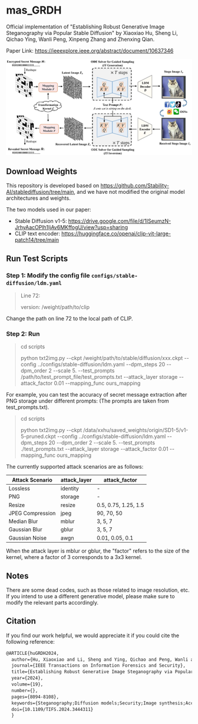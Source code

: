 # mas_GRDH
Official implementation of "Establishing Robust Generative Image Steganography via Popular Stable Diffusion" by Xiaoxiao Hu, Sheng Li, Qichao Ying, Wanli Peng, Xinpeng Zhang and Zhenxing Qian.

Paper Link: https://ieeexplore.ieee.org/abstract/document/10637346

![Teaser Image](./sd.png "Teaser")
## Download Weights
This repository is developed based on https://github.com/Stability-AI/stablediffusion/tree/main, and we have not modified the original model architectures and weights.

The two models used in our paper:
+ Stable Diffusion v1-5: https://drive.google.com/file/d/1ISeumzN-JrhyAacOPlh1IjAv6MKffogU/view?usp=sharing
+ CLIP text encoder: https://huggingface.co/openai/clip-vit-large-patch14/tree/main

## Run Test Scripts
### Step 1: Modify the config file `configs/stable-diffusion/ldm.yaml`
> Line 72: 
> 
> version: /weight/path/to/clip

Change the path on line 72 to the local path of CLIP.

### Step 2: Run
> cd scripts
> 
> python txt2img.py --ckpt /weight/path/to/stable/diffusion/xxx.ckpt --config ../configs/stable-diffusion/ldm.yaml --dpm_steps 20 --dpm_order 2 --scale 5. --test_prompts /path/to/test_prompt_file/test_prompts.txt --attack_layer storage --attack_factor 0.01 --mapping_func ours_mapping

For example, you can test the accuracy of secret message extraction after PNG storage under different prompts: (The prompts are taken from test_prompts.txt).
> cd scripts
> 
> python txt2img.py --ckpt /data/xxhu/saved_weights/origin/SD1-5/v1-5-pruned.ckpt --config ../configs/stable-diffusion/ldm.yaml --dpm_steps 20 --dpm_order 2 --scale 5. --test_prompts ./test_prompts.txt --attack_layer storage --attack_factor 0.01 --mapping_func ours_mapping

The currently supported attack scenarios are as follows:

|Attack Scenario|attack_layer|attack_factor|
|-------|-------|-------|
|Lossless|identity|-|
|PNG|storage|-|
|Resize|resize|0.5, 0.75, 1.25, 1.5|
|JPEG Compression|jpeg|90, 70, 50|
|Median Blur|mblur|3, 5, 7|
|Gaussian Blur|gblur|3, 5, 7|
|Gaussian Noise|awgn|0.01, 0.05, 0.1|

When the attack layer is mblur or gblur, the "factor" refers to the size of the kernel, where a factor of 3 corresponds to a 3x3 kernel.

## Notes
There are some dead codes, such as those related to image resolution, etc. If you intend to use a different generative model, please make sure to modify the relevant parts accordingly.

## Citation
If you find our work helpful, we would appreciate it if you could cite the following reference:
```latex
@ARTICLE{huGRDH2024,
  author={Hu, Xiaoxiao and Li, Sheng and Ying, Qichao and Peng, Wanli and Zhang, Xinpeng and Qian, Zhenxing},
  journal={IEEE Transactions on Information Forensics and Security}, 
  title={Establishing Robust Generative Image Steganography via Popular Stable Diffusion}, 
  year={2024},
  volume={19},
  number={},
  pages={8094-8108},
  keywords={Steganography;Diffusion models;Security;Image synthesis;Accuracy;Image coding;Training;Steganography;robust steganography;generative image steganography;diffusion model},
  doi={10.1109/TIFS.2024.3444311}
  }
```